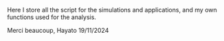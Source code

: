 
Here I store all the script for the simulations and applications, and my own functions used for the analysis. 

Merci beaucoup,
Hayato 
19/11/2024
